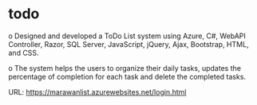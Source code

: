 # todo
o Designed and developed a ToDo List system using Azure, C#, WebAPI Controller, Razor, SQL Server, JavaScript, jQuery, Ajax, Bootstrap, HTML, and CSS.

o The system helps the users to organize their daily tasks, updates the percentage of completion for each task and delete the completed tasks.

URL: https://marawanlist.azurewebsites.net/login.html
